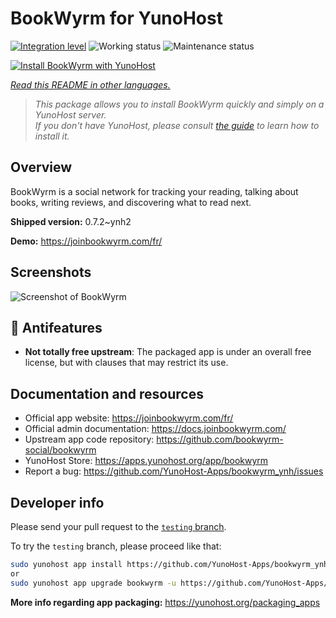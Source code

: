 <!--
N.B.: This README was automatically generated by <https://github.com/YunoHost/apps/tree/master/tools/readme_generator>
It shall NOT be edited by hand.
-->

# BookWyrm for YunoHost

[![Integration level](https://dash.yunohost.org/integration/bookwyrm.svg)](https://dash.yunohost.org/appci/app/bookwyrm) ![Working status](https://ci-apps.yunohost.org/ci/badges/bookwyrm.status.svg) ![Maintenance status](https://ci-apps.yunohost.org/ci/badges/bookwyrm.maintain.svg)

[![Install BookWyrm with YunoHost](https://install-app.yunohost.org/install-with-yunohost.svg)](https://install-app.yunohost.org/?app=bookwyrm)

*[Read this README in other languages.](./ALL_README.md)*

> *This package allows you to install BookWyrm quickly and simply on a YunoHost server.*  
> *If you don't have YunoHost, please consult [the guide](https://yunohost.org/install) to learn how to install it.*

## Overview

BookWyrm is a social network for tracking your reading, talking about books, writing reviews, and discovering what to read next.


**Shipped version:** 0.7.2~ynh2

**Demo:** <https://joinbookwyrm.com/fr/>

## Screenshots

![Screenshot of BookWyrm](./doc/screenshots/screenshot-bookwyrm.jpg)

## :red_circle: Antifeatures

- **Not totally free upstream**: The packaged app is under an overall free license, but with clauses that may restrict its use.

## Documentation and resources

- Official app website: <https://joinbookwyrm.com/fr/>
- Official admin documentation: <https://docs.joinbookwyrm.com/>
- Upstream app code repository: <https://github.com/bookwyrm-social/bookwyrm>
- YunoHost Store: <https://apps.yunohost.org/app/bookwyrm>
- Report a bug: <https://github.com/YunoHost-Apps/bookwyrm_ynh/issues>

## Developer info

Please send your pull request to the [`testing` branch](https://github.com/YunoHost-Apps/bookwyrm_ynh/tree/testing).

To try the `testing` branch, please proceed like that:

```bash
sudo yunohost app install https://github.com/YunoHost-Apps/bookwyrm_ynh/tree/testing --debug
or
sudo yunohost app upgrade bookwyrm -u https://github.com/YunoHost-Apps/bookwyrm_ynh/tree/testing --debug
```

**More info regarding app packaging:** <https://yunohost.org/packaging_apps>
